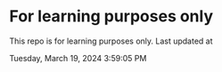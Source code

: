 # For learning purposes only
This repo is for learning purposes only.
Last updated at

Tuesday, March 19, 2024 3:59:05 PM

